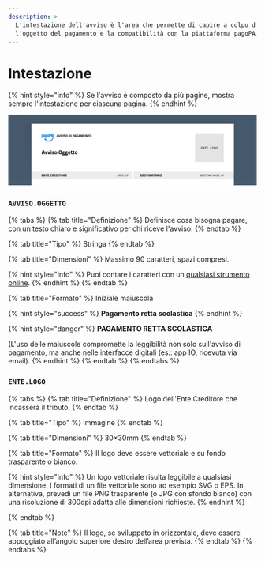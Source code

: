 ```yaml
---
description: >-
  L'intestazione dell'avviso è l'area che permette di capire a colpo d'occhio
  l'oggetto del pagamento e la compatibilità con la piattaforma pagoPA.
---
```


# Intestazione

{% hint style="info" %}
Se l'avviso è composto da più pagine, mostra sempre l'intestazione per ciascuna pagina.
{% endhint %}

![Dettaglio della sezione "Intestazione" all'interno dell'avviso di pagamento pagoPA.](../../.gitbook/assets/Intestazione.png)

### `AVVISO.OGGETTO` <a href="#avviso-oggetto" id="avviso-oggetto"></a>

{% tabs %}
{% tab title="Definizione" %}
Definisce cosa bisogna pagare, con un testo chiaro e significativo per chi riceve l'avviso.
{% endtab %}

{% tab title="Tipo" %}
Stringa
{% endtab %}

{% tab title="Dimensioni" %}
Massimo 90 caratteri, spazi compresi.

{% hint style="info" %}
Puoi contare i caratteri con un [qualsiasi strumento online](https://www.charactercountonline.com/).
{% endhint %}
{% endtab %}

{% tab title="Formato" %}
Iniziale maiuscola

{% hint style="success" %}
**Pagamento retta scolastica**
{% endhint %}

{% hint style="danger" %}
~~**PAGAMENTO RETTA SCOLASTICA**~~

(L'uso delle maiuscole compromette la leggibilità non solo sull'avviso di pagamento, ma anche nelle interfacce digitali (es.: app IO, ricevuta via email).
{% endhint %}
{% endtab %}
{% endtabs %}

### `ENTE.LOGO` <a href="#ente-logo" id="ente-logo"></a>

{% tabs %}
{% tab title="Definizione" %}
Logo dell'Ente Creditore che incasserà il tributo.
{% endtab %}

{% tab title="Tipo" %}
Immagine
{% endtab %}

{% tab title="Dimensioni" %}
30×30mm
{% endtab %}

{% tab title="Formato" %}
Il logo deve essere vettoriale e su fondo trasparente o bianco.

{% hint style="info" %}
Un logo vettoriale risulta leggibile a qualsiasi dimensione. I formati di un file vettoriale sono ad esempio SVG o EPS. In alternativa, prevedi un file PNG trasparente (o JPG con sfondo bianco) con una risoluzione di 300dpi adatta alle dimensioni richieste.
{% endhint %}


{% endtab %}

{% tab title="Note" %}
Il logo, se sviluppato in orizzontale, deve essere appoggiato all’angolo superiore destro dell’area prevista.
{% endtab %}
{% endtabs %}
